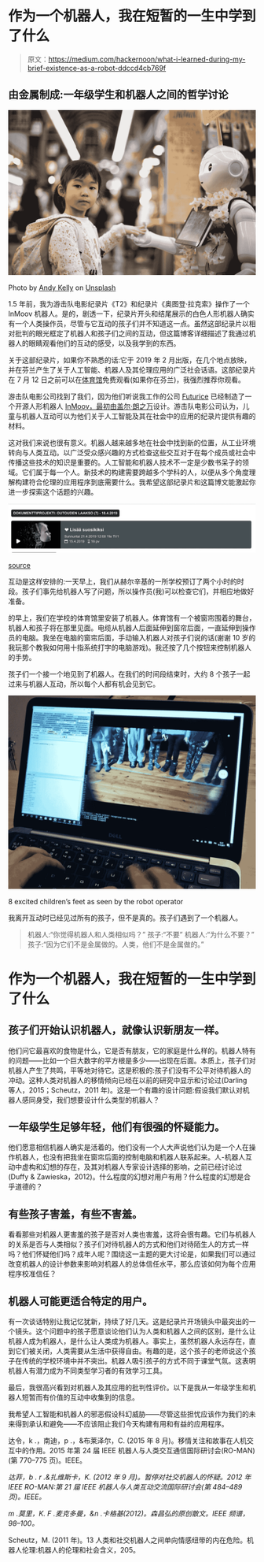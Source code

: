 # 作为一个机器人，我在短暂的一生中学到了什么

> 原文：<https://medium.com/hackernoon/what-i-learned-during-my-brief-existence-as-a-robot-ddccd4cb769f>

## 由金属制成:一年级学生和机器人之间的哲学讨论

![](img/5177dce727487fb9897232d4f1b38954.png)

Photo by [Andy Kelly](https://unsplash.com/@askkell?utm_source=medium&utm_medium=referral) on [Unsplash](https://unsplash.com?utm_source=medium&utm_medium=referral)

1.5 年前，我为游击队电影纪录片《T2》和纪录片《奥图登·拉克索》操作了一个 InMoov 机器人。是的，剧透一下，纪录片开头和结尾展示的白色人形机器人确实有一个人类操作员，尽管与它互动的孩子们并不知道这一点。虽然这部纪录片以相对批判的眼光框定了机器人和孩子们之间的互动，但这篇博客详细描述了我通过机器人的眼睛观看他们的互动的感受，以及我学到的东西。

关于这部纪录片，如果你不熟悉的话:它于 2019 年 2 月出版，在几个地点放映，并在芬兰产生了关于人工智能、机器人及其伦理应用的广泛社会话语。这部纪录片在 7 月 12 日之前可以在[体育馆](https://areena.yle.fi/1-4421752)免费观看(如果你在芬兰)，我强烈推荐你观看。

游击队电影公司找到了我们，因为他们听说我工作的公司 [Futurice](https://www.futurice.com/) 已经制造了一个开源人形机器人 [InMoov，最初由盖尔·朗之万](http://inmoov.fr/)设计。游击队电影公司认为，儿童与机器人互动可以为他们关于人工智能及其在社会中的应用的纪录片提供有趣的材料。

这对我们来说也很有意义。机器人越来越多地在社会中找到新的位置，从工业环境转向与人类互动。以广泛受众感兴趣的方式检查这些交互对于在每个成员或社会中传播这些技术的知识是重要的。人工智能和机器人技术不一定是少数书呆子的领域。它们属于每一个人。新技术的构建需要跨越多个学科的人，以便从多个角度理解构建符合伦理的应用程序到底需要什么。我希望这部纪录片和这篇博文能激起你进一步探索这个话题的兴趣。

![](img/fc62d017b21c11da2d68e4a12e6bc6dd.png)

[source](https://yle.fi/aihe/artikkeli/2019/04/15/dokumenttiprojekti-outouden-laakso-tekoaly-haastaa-ihmisyyden-ja-eettisyyden)

互动是这样安排的:一天早上，我们从赫尔辛基的一所学校预订了两个小时的时段。孩子们事先给机器人写了问题，所以操作员(我)可以检查它们，并相应地做好准备。

的早上，我们在学校的体育馆里安装了机器人。体育馆有一个被窗帘围着的舞台，机器人和孩子将在那里见面。电缆从机器人后面延伸到窗帘后面，一直延伸到操作员的电脑。我坐在电脑的窗帘后面，手动输入机器人对孩子们说的话(谢谢 10 岁的我玩那个教我如何用十指系统打字的电脑游戏)。我还按了几个按钮来控制机器人的手势。

孩子们一个接一个地见到了机器人。在我们的时间段结束时，大约 8 个孩子一起过来与机器人互动，所以每个人都有机会见到它。

![](img/cce273b8438539bf16a70c234053e9c1.png)

8 excited children’s feet as seen by the robot operator

我离开互动时已经见过所有的孩子，但不是真的。孩子们遇到了一个机器人。

> 机器人:“你觉得机器人和人类相似吗？”
> 孩子:“不要”
> 机器人:“为什么不要？”
> 孩子:“因为它们不是金属做的。人类，他们不是金属做的。”

# 作为一个机器人，我在短暂的一生中学到了什么

## **孩子们开始认识机器人，就像认识新朋友一样**。

他们问它最喜欢的食物是什么，它是否有朋友，它的家庭是什么样的。机器人特有的问题——比如一个巨大数字的平方根是多少——出现在后面。本质上，孩子们对机器人产生了共鸣，平等地对待它。这是积极的:孩子们没有不公平对待机器人的冲动。这种人类对机器人的移情倾向已经在以前的研究中显示和讨论过(Darling 等人，2015；Scheutz，2011 年)。这是一个有趣的设计问题:假设我们默认对机器人感同身受，我们想要设计什么类型的机器人？

## **一年级学生足够年轻，他们有很强的怀疑能力。**

他们愿意相信机器人确实是活着的。他们没有一个人大声说他们认为是一个人在操作机器人，也没有把我坐在窗帘后面的控制电脑和机器人联系起来。人-机器人互动中虚构和幻想的存在，及其对机器人专家设计选择的影响，之前已经讨论过(Duffy & Zawieska，2012)。什么程度的幻想对用户有用？什么程度的幻想是合乎道德的？

## 有些孩子害羞，有些不害羞。

看看那些对机器人更害羞的孩子是否对人类也害羞，这将会很有趣。它们与机器人的关系是否与人类相似？孩子们对待机器人的方式和他们对待陌生人的方式一样吗？他们怀疑他们吗？成年人呢？围绕这一主题的更大讨论是，如果我们可以通过改变机器人的设计参数来影响对机器人的总体信任水平，那么应该如何为每个应用程序校准信任？

## 机器人可能更适合特定的用户。

有一次谈话特别让我记忆犹新，持续了好几天。这是纪录片开场镜头中最突出的一个镜头。这个问题中的孩子愿意谈论他们认为人类和机器人之间的区别，是什么让机器人成为机器人，是什么让人类成为机器人。事实上，虽然机器人永远存在，直到它们被关闭，人类需要从生活中获得自由。有趣的是，这个孩子的老师说这个孩子在传统的学校环境中并不突出。机器人吸引孩子的方式不同于课堂气氛。这表明机器人有潜力成为不同类型学习者的有效学习工具。

最后，我很高兴看到对机器人及其应用的批判性评价。以下是我从一年级学生和机器人短暂而有价值的互动中收集到的信息。

我希望人工智能和机器人的邪恶假设科幻威胁——尽管这些担忧应该作为我们的未来得到承认和避免——不应该阻止我们今天构建有用和有益的应用程序。

达令，k .，南迪，p .，&布莱泽尔，C. (2015 年 8 月)。移情关注和故事在人机交互中的作用。2015 年第 24 届 IEEE 机器人与人类交互通信国际研讨会(RO-MAN)(第 770–775 页)。IEEE。

*达菲，b . r .&扎维斯卡，K. (2012 年 9 月)。暂停对社交机器人的怀疑。2012 年 IEEE RO-MAN:第 21 届 IEEE 机器人与人类互动交流国际研讨会(第 484–489 页)。IEEE。*

*m .莫里，K. F .麦克多曼，&n .卡格基(2012)。森昌弘的原创散文。IEEE 频谱，98–100。*

Scheutz，M. (2011 年)。13 人类和社交机器人之间单向情感纽带的内在危险。机器人伦理:机器人的伦理和社会含义，205。